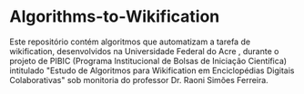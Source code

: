 # Algorithms-to-Wikification
Este repositório contém algoritmos que automatizam a tarefa de wikification, desenvolvidos na Universidade Federal do Acre , durante o projeto de PIBIC (Programa Institucional de Bolsas de Iniciação Científica) intitulado "Estudo de Algoritmos para Wikification em Enciclopédias Digitais Colaborativas" sob monitoria do professor Dr. Raoni Simões Ferreira.
